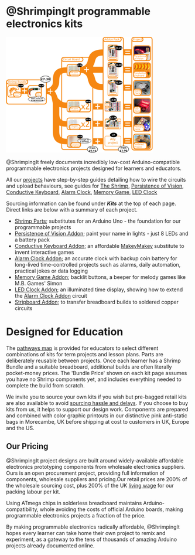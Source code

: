 # @ShrimpingIt programmable electronics kits

<a href="../style/brand/combinations.png" target="_blank" >
<img src="../style/brand/combinations_preview.png" alt="Pathways to ShrimpingIt Projects"/>
</a>

@ShrimpingIt freely documents incredibly low-cost Arduino-compatible programmable electronics projects designed for learners and educators. 

All our [projects](/#project) have step-by-step guides detailing how to wire the circuits and upload behaviours, see guides for [The Shrimp](../project/shrimp/build.html), [Persistence of Vision](../project/pov/build.html), [Conductive Keyboard](../project/keyboard/build.html), [Alarm Clock](../project/alarmclock/build.html), [Memory Game](../project/memory/build.html), [LED Clock ](../project/ledclock/build.html)

Sourcing information can be found under ***Kits*** at the top of each page. Direct links are below with a summary of each project. 

* [Shrimp Parts](shrimp.html); substitutes for an Arduino Uno - the foundation for our programmable projects
* [Persistence of Vision Addon](pov.html); paint your name in lights - just 8 LEDs and a battery pack
* [Conductive Keyboard Addon](keyboard.html); an affordable <a href="https://www.youtube.com/watch?v=rfQqh7iCcOU" target="_blank">MakeyMakey</a> substitute to invent interactive games
* [Alarm Clock Addon](alarmclock.html); an accurate clock with backup coin battery for long-lived time-controlled projects such as alarms, daily automation, practical jokes or data logging
* [Memory Game Addon](memory.html); backlit buttons, a beeper for melody games like M.B. Games' Simon
* [LED Clock Addon](ledclock.html); an illuminated time display, showing how to extend the [Alarm Clock Addon](../project/alarmclock/build.html) circuit
* [Stripboard Addon](stripboard.html); to transfer breadboard builds to soldered copper circuits

# Designed for Education

The <a href="../style/brand/combinations.png" target="_blank" >pathways map</a> is provided for educators to select different combinations of kits for term projects and lesson plans. Parts are deliberately reusable between projects. Once each learner has a Shrimp Bundle and a suitable breadboard, additional builds are often literally pocket-money prices. The 'Bundle Price' shown on each kit page assumes you have no Shrimp components yet, and includes everything needed to complete the build from scratch.

We invite you to source your own kits if you wish but pre-bagged retail kits are also available to avoid [sourcing hassle and delays](sourcing.html). If you choose to buy kits from us, it helps to support our design work. Components are prepared and combined with color graphic printouts in our distinctive pink anti-static bags in Morecambe, UK before shipping at cost to customers in UK, Europe and the US.

<a name="pricing"></a>

## Our Pricing

@ShrimpingIt project designs are built around widely-available affordable electronics prototyping components from wholesale electronics suppliers. Ours is an open procurement project, providing full information of components, wholesale suppliers and pricing.Our retail prices are 200% of the wholesale sourcing cost, plus 200% of the UK [living wage](http://www.livingwage.org.uk/) for our packing labour per kit.

Using ATmega chips in solderless breadboard maintains Arduino-compatibility, whole avoiding the costs of official Arduino boards, making programmable electronics projects a fraction of the price.

By making programmable electronics radically affordable, @ShrimpingIt hopes every learner can take home their own project to remix and experiment, as a gateway to the tens of thousands of amazing Arduino projects already documented online.